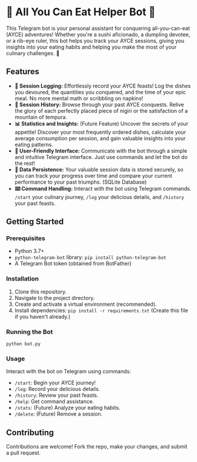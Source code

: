 # 🍣 All You Can Eat Helper Bot 🍣

This Telegram bot is your personal assistant for conquering all-you-can-eat (AYCE) adventures!  Whether you're a sushi aficionado, a dumpling devotee, or a rib-eye ruler, this bot helps you track your AYCE sessions, giving you insights into your eating habits and helping you make the most of your culinary challenges.  💪

## Features

* **🍣 Session Logging:** Effortlessly record your AYCE feasts!  Log the dishes you devoured, the quantities you conquered, and the time of your epic meal.  No more mental math or scribbling on napkins!
* **📜 Session History:**  Browse through your past AYCE conquests. Relive the glory of each perfectly placed piece of nigiri or the satisfaction of a mountain of tempura.
* **📊 Statistics and Insights:** (Future Feature)  Uncover the secrets of your appetite!  Discover your most frequently ordered dishes, calculate your average consumption per session, and gain valuable insights into your eating patterns.
* **🤖 User-Friendly Interface:** Communicate with the bot through a simple and intuitive Telegram interface.  Just use commands and let the bot do the rest!
* **💾 Data Persistence:** Your valuable session data is stored securely, so you can track your progress over time and compare your current performance to your past triumphs. (SQLite Database)
* **⌨️ Command Handling:**  Interact with the bot using Telegram commands.  `/start` your culinary journey, `/log` your delicious details, and `/history` your past feasts.

## Getting Started

### Prerequisites

* Python 3.7+
* `python-telegram-bot` library: `pip install python-telegram-bot`
* A Telegram Bot token (obtained from BotFather)

### Installation

1. Clone this repository.
2. Navigate to the project directory.
3. Create and activate a virtual environment (recommended).
4. Install dependencies: `pip install -r requirements.txt` (Create this file if you haven't already.)

### Running the Bot

`python bot.py`

### Usage

Interact with the bot on Telegram using commands:

* `/start`: Begin your AYCE journey!
* `/log`: Record your delicious details.
* `/history`: Review your past feasts.
* `/help`: Get command assistance.
* `/stats`: (Future) Analyze your eating habits.
* `/delete`: (Future) Remove a session.

## Contributing

Contributions are welcome!  Fork the repo, make your changes, and submit a pull request.


